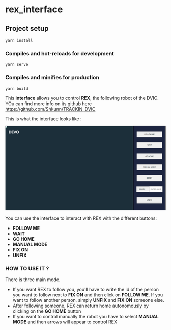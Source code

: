 # rex_interface

## Project setup
```
yarn install
```

### Compiles and hot-reloads for development
```
yarn serve
```

### Compiles and minifies for production
```
yarn build
```

This **interface** allows you to control **REX**, the following robot of the DVIC. YOu can find more info on its github here <https://github.com/Shkunn/TRACKIN_DVIC>

This is what the interface looks like :

![image](https://github.com/Polpii/rex_Interface/blob/main/pics/interface.png?raw=true)

You can use the interface to interact with REX with the different buttons:
* **FOLLOW ME**
* **WAIT**
* **GO HOME**
* **MANUAL MODE**
* **FIX ON**
* **UNFIX**

### HOW TO USE IT ?

There is three main mode. 
* If you want REX to follow you, you'll have to write the id of the person you want to follow next to **FIX ON** and then click on **FOLLOW ME**. If you want to follow another person, simply **UNFIX** and **FIX ON** someone else.
* After following someone, REX can return home autonomously by clicking on the **GO HOME** button
* If you want to control manually the robot you have to select **MANUAL MODE** and then arrows will appear to control REX

